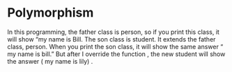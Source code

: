 # Polymorphism

In this programming, the father class is person, so if you print this class, it will show “my name is Bill. The son class is student. It extends the father class, person. When you print the son class, it will show the same answer “ my name is bill.” But after I override the function , the new student will show the answer ( my name is lily) .
